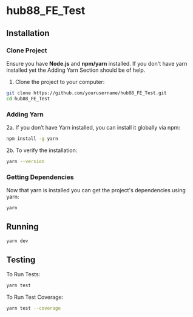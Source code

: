 # hub88_FE_Test

## Installation
### Clone Project
Ensure you have **Node.js** and **npm/yarn** installed. If you don't have yarn installed yet the Adding Yarn Section should be of help.

1. Clone the project to your computer:
```sh
git clone https://github.com/yourusername/hub88_FE_Test.git
cd hub88_FE_Test
```

### Adding Yarn
2a. If you don’t have Yarn installed, you can install it globally via npm:
```sh
npm install -g yarn
```
2b. To verify the installation:
```sh
yarn --version
```
### Getting Dependencies
Now that yarn is installed you can get the project's dependencies using yarn:
```sh
yarn
```
## Running
```sh
yarn dev
```
## Testing
To Run Tests:
```sh
yarn test
```
To Run Test Coverage:
```sh
yarn test --coverage
```

